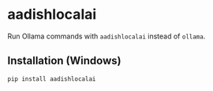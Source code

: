 # aadishlocalai

Run Ollama commands with `aadishlocalai` instead of `ollama`.

## Installation (Windows)
```powershell
pip install aadishlocalai
